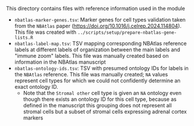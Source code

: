 This directory contains files with reference information used in the module

* `nbatlas-marker-genes.tsv`: Marker genes for cell types validation taken from the `NBAtlas` paper (<https://doi.org/10.1016/j.celrep.2024.114804>).
This file was created with `../scripts/setup/prepare-nbatlas-gene-lists.R`
* `nbatlas-label-map.tsv`: TSV mapping corresponding NBAtlas reference labels at different labels of organization between the main labels and "immune zoom" labels.
This file was manually created based on information in the NBAtlas manuscript
* `nbatlas-ontology-ids.tsv`: TSV with presumed ontology IDs for labels in the `NBAtlas` reference.
This file was manually created; `NA` values represent cell types for which we could not confidently determine an exact ontology ID.
  * Note that the `Stromal other` cell type is given an `NA` ontology even though there exists an ontology ID for this cell type, because as defined in the manuscript this grouping does not represent all stromal cells but a subset of stromal cells expressing adrenal cortex markers
